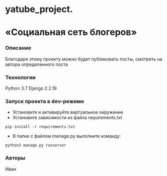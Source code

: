 # yatube_project.
# «Социальная сеть блогеров»
### Описание
Благодаря этому проекту можно будет публиковать посты, смотреть на автора определенного поста
### Технологии
Python 3.7
Django 2.2.19
### Запуск проекта в dev-режиме
- Установите и активируйте виртуальное окружение
- Установите зависимости из файла requirements.txt
```
pip install -r requirements.txt
``` 
- В папке с файлом manage.py выполните команду:
```
python3 manage.py runserver
```
### Авторы
Иван